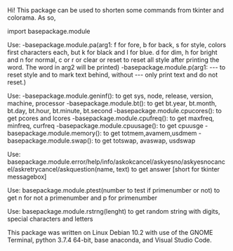 Hi!
This package can be used to shorten some commands from tkinter and colorama.
As so, 

import basepackage.module


Use:
-basepackage.module.pa(arg1: f for fore, b for back, s for style, colors first characters each, but k for black and l for blue. d for dim, h for bright and n for normal, c or r or clear or reset to reset all style after printing the word. The word in arg2 will be printed)
-basepackage.module.p(arg1: --- to reset style and to mark text behind, without --- only print text and do not reset.)

Use:
-basepackage.module.geninf(): to get sys, node, release, version, machine, processor
-basepackage.module.bt(): to get bt.year, bt.month, bt.day, bt.hour, bt.minute, bt.second
-basepackage.module.cpucores(): to get pcores and lcores
-basepackage.module.cpufreq(): to get maxfreq, minfreq, curfreq
-basepackage.module.cpuusage(): to get cpuusge
-basepackage.module.memory(): to get totmem,avamem,usdmem
-basepackage.module.swap(): to get totswap, avaswap, usdswap

Use:
basepackage.module.error/help/info/askokcancel/askyesno/askyesnocancel/askretrycancel/askquestion(name, text)
to get answer [short for tkinter messagebox]

Use:
basepackage.module.ptest(number to test if primenumber or not)
to get n for not a primenumber and p for primenumber

Use:
basepackage.module.rstrng(lenght)
to get random string with digits, special characters and letters

This package was written on Linux Debian 10.2 with use of the GNOME Terminal, python 3.7.4 64-bit, base anaconda, and Visual Studio Code.